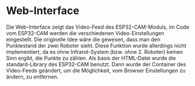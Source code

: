 # Web-Interface
Die Web-Interface zeigt das Video-Feed des ESP32-CAM-Moduls, im Code vom ESP32-CAM werden die verschiedenen Video-Einstellungen eingestellt.
Die originelle Idee wäre die gewesen, dass man den Punktestand der zwei Roboter sieht. Diese Funktion wurde allerdings nicht implementiert, da es ohne Infrarot-System (bzw. ohne 2. Roboter) keinen Sinn ergibt, die Punkte zu zählen.
Als basis der HTML-Datei wurde die standard-Library des ESP32-CAM benutzt. Dann wurde der Container des Video-Feeds geändert, um die Möglichkeit, vom Browser Einstellungen zu ändern, zu entfernen.